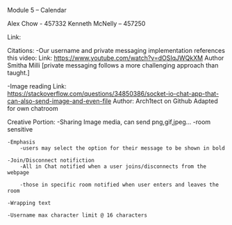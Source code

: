 Module 5 – Calendar

Alex Chow - 457332
Kenneth McNelly – 457250

Link:


Citations:
-Our username and private messaging implementation references this video:
	Link: https://www.youtube.com/watch?v=dOSIqJWQkXM
	Author Smitha Milli
[private messaging follows a more challenging approach than taught.]

-Image reading
	Link: https://stackoverflow.com/questions/34850386/socket-io-chat-app-that-can-also-send-image-and-even-file
	Author: Arch1tect on Github
Adapted for own chatroom

Creative Portion: 
	-Sharing Image media, can send png,gif,jpeg...
		-room sensitive

    -Emphasis 
    	-users may select the option for their message to be shown in bold

    -Join/Disconnect notifiction
    	-All in Chat notified when a user joins/disconnects from the webpage

    	-those in specific room notified when user enters and leaves the room

    -Wrapping text

    -Username max character limit @ 16 characters

